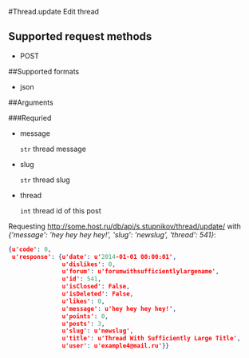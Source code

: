 #Thread.update
Edit thread

## Supported request methods 
* POST

##Supported formats
* json

##Arguments


###Requried
* message

   ```str``` thread message
* slug

   ```str``` thread slug
* thread

   ```int``` thread id of this post


Requesting http://some.host.ru/db/api/s.stupnikov/thread/update/ with _{'message': 'hey hey hey hey!', 'slug': 'newslug', 'thread': 541}_:
```json
{u'code': 0,
 u'response': {u'date': u'2014-01-01 00:00:01',
               u'dislikes': 0,
               u'forum': u'forumwithsufficientlylargename',
               u'id': 541,
               u'isClosed': False,
               u'isDeleted': False,
               u'likes': 0,
               u'message': u'hey hey hey hey!',
               u'points': 0,
               u'posts': 3,
               u'slug': u'newslug',
               u'title': u'Thread With Sufficiently Large Title',
               u'user': u'example4@mail.ru'}}
```
